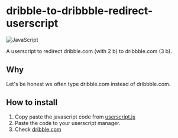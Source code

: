 # dribble-to-dribbble-redirect-userscript

![JavaScript](https://img.shields.io/badge/javascript-%23323330.svg?style=for-the-badge&logo=javascript&logoColor=%23F7DF1E)  

A userscript to redirect dribble.com (with 2 b) to dribbble.com (3 b).

## Why

Let's be honest we often type dribble.com instead of dribbble.com.

## How to install
1. Copy paste the javascript code from [userscript.js](https://raw.githubusercontent.com/CypherpunkSamurai/dribble-to-dribbble-redirect-userscript/master/userscript.js)
2. Paste the code to your userscript manager.
3. Check [dribble.com](https://dribble.com)
